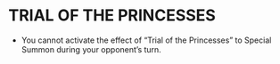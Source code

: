 
# TRIAL OF THE PRINCESSES

*   You cannot activate the effect of “Trial of the Princesses” to Special Summon during your opponent’s turn.

  